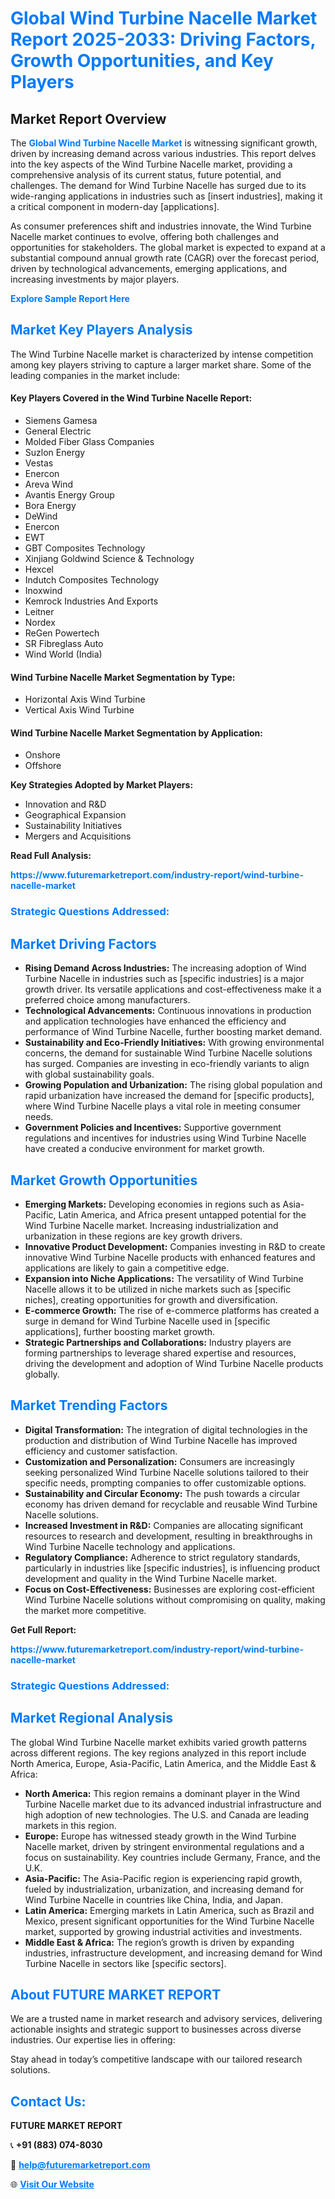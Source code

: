 <h1 style="color: #007BFF;">Global Wind Turbine Nacelle Market Report 2025-2033: Driving Factors, Growth Opportunities, and Key Players</h1>

<section id="overview">
<h2>Market Report Overview</h2>
<p>The <a href="https://www.futuremarketreport.com/industry-report/wind-turbine-nacelle-market" style="color: #007BFF; text-decoration: none;"><strong>Global Wind Turbine Nacelle Market</strong></a> is witnessing significant growth, driven by increasing demand across various industries. This report delves into the key aspects of the Wind Turbine Nacelle market, providing a comprehensive analysis of its current status, future potential, and challenges. The demand for Wind Turbine Nacelle has surged due to its wide-ranging applications in industries such as [insert industries], making it a critical component in modern-day [applications].</p>
<p>As consumer preferences shift and industries innovate, the Wind Turbine Nacelle market continues to evolve, offering both challenges and opportunities for stakeholders. The global market is expected to expand at a substantial compound annual growth rate (CAGR) over the forecast period, driven by technological advancements, emerging applications, and increasing investments by major players.</p>
</section>

<section id="overview">
<p><a href="https://www.futuremarketreport.com/request-sample/reportId=89390" style="color: #007BFF; text-decoration: none;"><strong>Explore Sample Report Here</strong></a></p>
</section>

<section id="key-players">
<h2 style="color: #007BFF;">Market Key Players Analysis</h2>
<p>The Wind Turbine Nacelle market is characterized by intense competition among key players striving to capture a larger market share. Some of the leading companies in the market include:</p>
<h4>Key Players Covered in the Wind Turbine Nacelle Report:</h4>
<ul><li>Siemens Gamesa</li><li>General Electric</li><li>Molded Fiber Glass Companies</li><li>Suzlon Energy</li><li>Vestas</li><li>Enercon</li><li>Areva Wind</li><li>Avantis Energy Group</li><li>Bora Energy</li><li>DeWind</li><li>Enercon</li><li>EWT</li><li>GBT Composites Technology</li><li>Xinjiang Goldwind Science &amp; Technology</li><li>Hexcel</li><li>Indutch Composites Technology</li><li>Inoxwind</li><li>Kemrock Industries And Exports</li><li>Leitner</li><li>Nordex</li><li>ReGen Powertech</li><li>SR Fibreglass Auto</li><li>Wind World (India)</li></ul>
<h4>Wind Turbine Nacelle Market Segmentation by Type:</h4>
<ul><li>Horizontal Axis Wind Turbine</li><li>Vertical Axis Wind Turbine</li></ul>

<h4>Wind Turbine Nacelle Market Segmentation by Application:</h4>
<ul><li>Onshore</li><li>Offshore</li></ul>
<p><strong>Key Strategies Adopted by Market Players:</strong></p>
<ul>
<li>Innovation and R&D</li>
<li>Geographical Expansion</li>
<li>Sustainability Initiatives</li>
<li>Mergers and Acquisitions</li>
</ul>
</section>

<section>
<p><strong>Read Full Analysis: </strong></p><a href="https://www.futuremarketreport.com/industry-report/wind-turbine-nacelle-market" style="color: #007BFF; text-decoration: none;"><strong>https://www.futuremarketreport.com/industry-report/wind-turbine-nacelle-market</strong></a>
<h3 style="color: #007BFF;">Strategic Questions Addressed:</h3>
</section>

<section id="driving-factors">
<h2 style="color: #007BFF;">Market Driving Factors</h2>
<ul>
<li><strong>Rising Demand Across Industries:</strong> The increasing adoption of Wind Turbine Nacelle in industries such as [specific industries] is a major growth driver. Its versatile applications and cost-effectiveness make it a preferred choice among manufacturers.</li>
<li><strong>Technological Advancements:</strong> Continuous innovations in production and application technologies have enhanced the efficiency and performance of Wind Turbine Nacelle, further boosting market demand.</li>
<li><strong>Sustainability and Eco-Friendly Initiatives:</strong> With growing environmental concerns, the demand for sustainable Wind Turbine Nacelle solutions has surged. Companies are investing in eco-friendly variants to align with global sustainability goals.</li>
<li><strong>Growing Population and Urbanization:</strong> The rising global population and rapid urbanization have increased the demand for [specific products], where Wind Turbine Nacelle plays a vital role in meeting consumer needs.</li>
<li><strong>Government Policies and Incentives:</strong> Supportive government regulations and incentives for industries using Wind Turbine Nacelle have created a conducive environment for market growth.</li>
</ul>
</section>

<section id="growth-opportunities">
<h2 style="color: #007BFF;">Market Growth Opportunities</h2>
<ul>
<li><strong>Emerging Markets:</strong> Developing economies in regions such as Asia-Pacific, Latin America, and Africa present untapped potential for the Wind Turbine Nacelle market. Increasing industrialization and urbanization in these regions are key growth drivers.</li>
<li><strong>Innovative Product Development:</strong> Companies investing in R&D to create innovative Wind Turbine Nacelle products with enhanced features and applications are likely to gain a competitive edge.</li>
<li><strong>Expansion into Niche Applications:</strong> The versatility of Wind Turbine Nacelle allows it to be utilized in niche markets such as [specific niches], creating opportunities for growth and diversification.</li>
<li><strong>E-commerce Growth:</strong> The rise of e-commerce platforms has created a surge in demand for Wind Turbine Nacelle used in [specific applications], further boosting market growth.</li>
<li><strong>Strategic Partnerships and Collaborations:</strong> Industry players are forming partnerships to leverage shared expertise and resources, driving the development and adoption of Wind Turbine Nacelle products globally.</li>
</ul>
</section>

<section id="trending-factors">
<h2 style="color: #007BFF;">Market Trending Factors</h2>
<ul>
<li><strong>Digital Transformation:</strong> The integration of digital technologies in the production and distribution of Wind Turbine Nacelle has improved efficiency and customer satisfaction.</li>
<li><strong>Customization and Personalization:</strong> Consumers are increasingly seeking personalized Wind Turbine Nacelle solutions tailored to their specific needs, prompting companies to offer customizable options.</li>
<li><strong>Sustainability and Circular Economy:</strong> The push towards a circular economy has driven demand for recyclable and reusable Wind Turbine Nacelle solutions.</li>
<li><strong>Increased Investment in R&D:</strong> Companies are allocating significant resources to research and development, resulting in breakthroughs in Wind Turbine Nacelle technology and applications.</li>
<li><strong>Regulatory Compliance:</strong> Adherence to strict regulatory standards, particularly in industries like [specific industries], is influencing product development and quality in the Wind Turbine Nacelle market.</li>
<li><strong>Focus on Cost-Effectiveness:</strong> Businesses are exploring cost-efficient Wind Turbine Nacelle solutions without compromising on quality, making the market more competitive.</li>
</ul>
</section>

<section>
<p><strong>Get Full Report: </strong></p><a href="https://www.futuremarketreport.com/industry-report/wind-turbine-nacelle-market" style="color: #007BFF; text-decoration: none;"><strong>https://www.futuremarketreport.com/industry-report/wind-turbine-nacelle-market</strong></a>
<h3 style="color: #007BFF;">Strategic Questions Addressed:</h3>
</section>


<section id="regional-analysis">
<h2 style="color: #007BFF;">Market Regional Analysis</h2>
<p>The global Wind Turbine Nacelle market exhibits varied growth patterns across different regions. The key regions analyzed in this report include North America, Europe, Asia-Pacific, Latin America, and the Middle East & Africa:</p>
<ul>
<li><strong>North America:</strong> This region remains a dominant player in the Wind Turbine Nacelle market due to its advanced industrial infrastructure and high adoption of new technologies. The U.S. and Canada are leading markets in this region.</li>
<li><strong>Europe:</strong> Europe has witnessed steady growth in the Wind Turbine Nacelle market, driven by stringent environmental regulations and a focus on sustainability. Key countries include Germany, France, and the U.K.</li>
<li><strong>Asia-Pacific:</strong> The Asia-Pacific region is experiencing rapid growth, fueled by industrialization, urbanization, and increasing demand for Wind Turbine Nacelle in countries like China, India, and Japan.</li>
<li><strong>Latin America:</strong> Emerging markets in Latin America, such as Brazil and Mexico, present significant opportunities for the Wind Turbine Nacelle market, supported by growing industrial activities and investments.</li>
<li><strong>Middle East & Africa:</strong> The region’s growth is driven by expanding industries, infrastructure development, and increasing demand for Wind Turbine Nacelle in sectors like [specific sectors].</li>
</ul>
</section>

<footer>
<h2 style="color: #007BFF;">About FUTURE MARKET REPORT</h2>
<p>We are a trusted name in market research and advisory services, delivering actionable insights and strategic support to businesses across diverse industries. Our expertise lies in offering:</p>

<p>Stay ahead in today’s competitive landscape with our tailored research solutions.</p>

<h2 style="color: #007BFF;">Contact Us:</h2>
<p><strong>FUTURE MARKET REPORT</strong></p>
<p>📞 <strong>+91 (883) 074-8030</strong></p>
<p>📧 <strong><a href="mailto:help@futuremarketreport.com" style="color: #007BFF;">help@futuremarketreport.com</a></strong></p>
<p>🌐 <strong><a href="https://www.futuremarketreport.com/" style="color: #007BFF;">Visit Our Website</a></strong></p>
</footer>